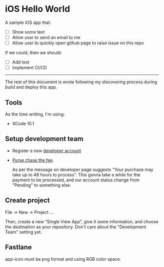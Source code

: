 # iOS Hello World

A sample iOS app that:

- [ ] Show some text
- [ ] Allow user to send an email to me
- [ ] Allow user to quickly open github page to raise issue on this repo

If we could, then we should:

- [ ] Add test
- [ ] Implement CI/CD

---

The rest of this document is wrote following my _discovering_ process during
build and deploy this app.

## Tools

As the time writing, I'm using:

- XCode 10.1

## Setup development team

- Register a new [developer account](https://developer.apple.com/account)

- [Purse chase the fee](https://developer.apple.com/support/purchase-activation/).

  As per the message on developer page suggests "Your purchase may take up to 48
  hours to process". This gonna take a while for the payment to be processed,
  and our account status change from "Pending" to something else.

## Create project

File -> New -> Project ...

Then, create a new "Single View App", give it some information, and choose the
destination as your repository. Don't care about the "Development Team" setting
yet.

## Fastlane

app-icon must be png format and using RGB color space.
